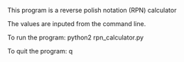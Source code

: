 This program is a reverse polish notation (RPN) calculator

The values are inputed from the command line.

To run the program:
python2 rpn_calculator.py

To quit the program:
q

